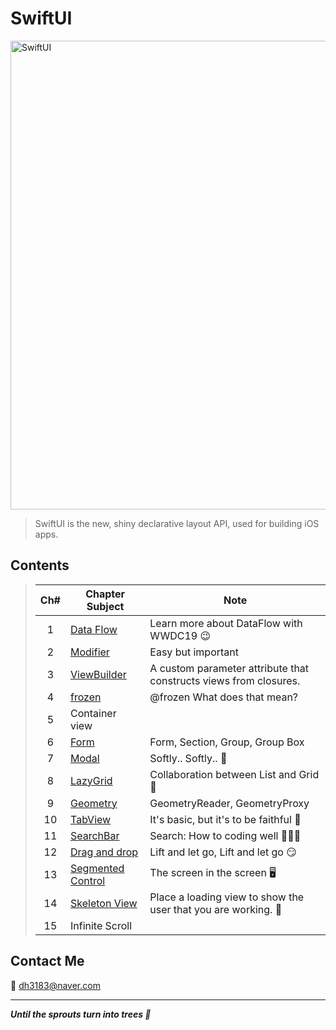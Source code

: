 # SwiftUI
<img width="750" alt="SwiftUI" src="https://user-images.githubusercontent.com/83414134/197437410-3d5e1bf6-17e0-423f-ae3a-0b4a423cd71a.png">

> SwiftUI is the new, shiny declarative layout API, used for building iOS apps.

## Contents
> |Ch#|Chapter Subject|Note|
> |:---:|---|---|
> |1|[Data Flow](https://github.com/dh3183/SwiftUI-Study/blob/main/documentation/Data%20Flow.md)|Learn more about DataFlow with WWDC19 😉|
> |2|[Modifier](https://github.com/dh3183/SwiftUI-Study/blob/main/documentation/Modifier.md)|Easy but important|
> |3|[ViewBuilder](https://github.com/dh3183/SwiftUI-Study/blob/main/documentation/ViewBuilder.md)|A custom parameter attribute that constructs views from closures.|
> |4|[frozen]()|@frozen What does that mean?|
> |5|Container view||
> |6|[Form](https://github.com/dh3183/SwiftUI-Study/blob/main/documentation/Form.md)|Form, Section, Group, Group Box|
> |7|[Modal](https://github.com/dh3183/SwiftUI-Study/blob/main/documentation/Modal.md)|Softly.. Softly.. 👀|
> |8|[LazyGrid](https://github.com/dh3183/SwiftUI-Study/blob/main/documentation/LazyGrid.md)|Collaboration between List and Grid 📐|
> |9|[Geometry](https://github.com/dh3183/SwiftUI-Study/blob/main/documentation/Geometry.md)|GeometryReader, GeometryProxy|
> |10|[TabView](https://github.com/dh3183/SwiftUI-Study/blob/main/documentation/TabView.md)|It's basic, but it's to be faithful 🙂|
> |11|[SearchBar](https://github.com/dh3183/SwiftUI-Study/blob/main/documentation/SearchBar.md)|Search: How to coding well 👨🏻‍💻|
> |12|[Drag and drop]()|Lift and let go, Lift and let go 😏|
> |13|[Segmented Control](https://github.com/dh3183/SwiftUI-Study/blob/main/documentation/Segmented%20Control.md)|The screen in the screen 🖥️|
> |14|[Skeleton View](https://github.com/dh3183/SwiftUI-Study/blob/main/documentation/Skeleton%20View.md)|Place a loading view to show the user that you are working. 📡|
> |15|Infinite Scroll||
>
## Contact Me
📧 dh3183@naver.com

***
***Until the sprouts turn into trees 🌱***

